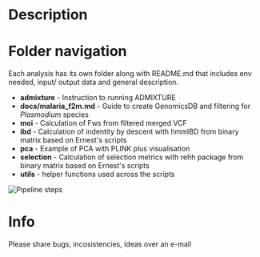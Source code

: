 # Description

# Folder navigation

Each analysis has its own folder along with README.md that includes env needed, input/ output data and general description.

* __admixture__ - Instruction to running ADMIXTURE
* __docs/malaria_f2m.md__ - Guide to create GenomicsDB and filtering for _Plasmodium_ species
* __moi__ - Calculation of Fws from filtered merged VCF
* __ibd__ - Calculation of indentity by descent with hmmIBD from binary matrix based on Ernest's scripts
* __pca__ - Example of PCA with PLINK plus visualisation
* __selection__ - Calculation of selection metrics with rehh package from binary matrix based on Ernest's scripts
* __utils__ - helper functions used across the scripts

![Pipeline steps]([http://url/to/img.png](https://github.com/LSHTMPathogenSeqLab/malaria-hub/blob/master/Malaria_Pipeline.png)https://github.com/LSHTMPathogenSeqLab/malaria-hub/blob/master/Malaria_Pipeline.png)

# Info
Please share bugs, incosistencies, ideas over an e-mail
